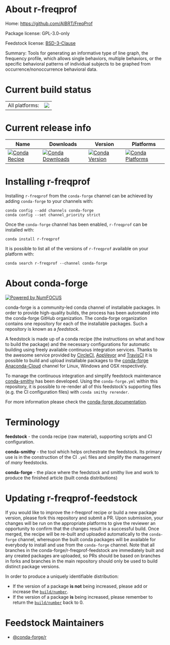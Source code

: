 About r-freqprof
================

Home: https://github.com/AIBRT/FreqProf

Package license: GPL-3.0-only

Feedstock license: [BSD-3-Clause](https://github.com/conda-forge/r-freqprof-feedstock/blob/master/LICENSE.txt)

Summary: Tools for generating an informative type of line graph, the frequency profile, which allows single behaviors, multiple behaviors, or the specific behavioral patterns of individual subjects to be graphed from occurrence/nonoccurrence behavioral data.

Current build status
====================


<table><tr><td>All platforms:</td>
    <td>
      <a href="https://dev.azure.com/conda-forge/feedstock-builds/_build/latest?definitionId=12912&branchName=master">
        <img src="https://dev.azure.com/conda-forge/feedstock-builds/_apis/build/status/r-freqprof-feedstock?branchName=master">
      </a>
    </td>
  </tr>
</table>

Current release info
====================

| Name | Downloads | Version | Platforms |
| --- | --- | --- | --- |
| [![Conda Recipe](https://img.shields.io/badge/recipe-r--freqprof-green.svg)](https://anaconda.org/conda-forge/r-freqprof) | [![Conda Downloads](https://img.shields.io/conda/dn/conda-forge/r-freqprof.svg)](https://anaconda.org/conda-forge/r-freqprof) | [![Conda Version](https://img.shields.io/conda/vn/conda-forge/r-freqprof.svg)](https://anaconda.org/conda-forge/r-freqprof) | [![Conda Platforms](https://img.shields.io/conda/pn/conda-forge/r-freqprof.svg)](https://anaconda.org/conda-forge/r-freqprof) |

Installing r-freqprof
=====================

Installing `r-freqprof` from the `conda-forge` channel can be achieved by adding `conda-forge` to your channels with:

```
conda config --add channels conda-forge
conda config --set channel_priority strict
```

Once the `conda-forge` channel has been enabled, `r-freqprof` can be installed with:

```
conda install r-freqprof
```

It is possible to list all of the versions of `r-freqprof` available on your platform with:

```
conda search r-freqprof --channel conda-forge
```


About conda-forge
=================

[![Powered by NumFOCUS](https://img.shields.io/badge/powered%20by-NumFOCUS-orange.svg?style=flat&colorA=E1523D&colorB=007D8A)](http://numfocus.org)

conda-forge is a community-led conda channel of installable packages.
In order to provide high-quality builds, the process has been automated into the
conda-forge GitHub organization. The conda-forge organization contains one repository
for each of the installable packages. Such a repository is known as a *feedstock*.

A feedstock is made up of a conda recipe (the instructions on what and how to build
the package) and the necessary configurations for automatic building using freely
available continuous integration services. Thanks to the awesome service provided by
[CircleCI](https://circleci.com/), [AppVeyor](https://www.appveyor.com/)
and [TravisCI](https://travis-ci.com/) it is possible to build and upload installable
packages to the [conda-forge](https://anaconda.org/conda-forge)
[Anaconda-Cloud](https://anaconda.org/) channel for Linux, Windows and OSX respectively.

To manage the continuous integration and simplify feedstock maintenance
[conda-smithy](https://github.com/conda-forge/conda-smithy) has been developed.
Using the ``conda-forge.yml`` within this repository, it is possible to re-render all of
this feedstock's supporting files (e.g. the CI configuration files) with ``conda smithy rerender``.

For more information please check the [conda-forge documentation](https://conda-forge.org/docs/).

Terminology
===========

**feedstock** - the conda recipe (raw material), supporting scripts and CI configuration.

**conda-smithy** - the tool which helps orchestrate the feedstock.
                   Its primary use is in the construction of the CI ``.yml`` files
                   and simplify the management of *many* feedstocks.

**conda-forge** - the place where the feedstock and smithy live and work to
                  produce the finished article (built conda distributions)


Updating r-freqprof-feedstock
=============================

If you would like to improve the r-freqprof recipe or build a new
package version, please fork this repository and submit a PR. Upon submission,
your changes will be run on the appropriate platforms to give the reviewer an
opportunity to confirm that the changes result in a successful build. Once
merged, the recipe will be re-built and uploaded automatically to the
`conda-forge` channel, whereupon the built conda packages will be available for
everybody to install and use from the `conda-forge` channel.
Note that all branches in the conda-forge/r-freqprof-feedstock are
immediately built and any created packages are uploaded, so PRs should be based
on branches in forks and branches in the main repository should only be used to
build distinct package versions.

In order to produce a uniquely identifiable distribution:
 * If the version of a package **is not** being increased, please add or increase
   the [``build/number``](https://docs.conda.io/projects/conda-build/en/latest/resources/define-metadata.html#build-number-and-string).
 * If the version of a package **is** being increased, please remember to return
   the [``build/number``](https://docs.conda.io/projects/conda-build/en/latest/resources/define-metadata.html#build-number-and-string)
   back to 0.

Feedstock Maintainers
=====================

* [@conda-forge/r](https://github.com/conda-forge/r/)

